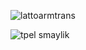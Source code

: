 ![lattoarmtrans](https://cloud.githubusercontent.com/assets/24522089/22148698/0f54593e-df29-11e6-9d17-b007d0440909.png)

![tpel smaylik](https://cloud.githubusercontent.com/assets/24522089/21999629/84782556-dc54-11e6-87df-d6780b7d9649.gif)
